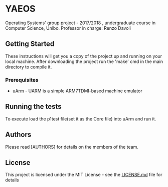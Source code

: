 # YAEOS

Operating Systems' group project - 2017/2018 , undergraduate course in Computer Science, Unibo. Professor in charge: Renzo Davoli

## Getting Started

These instructions will get you a copy of the project up and running on your local machine.
After downloading the project run the 'make' cmd in the main directory to compile it.


### Prerequisites

* [uArm](https://github.com/mellotanica/uARM) - UARM is a simple ARM7TDMI-based machine emulator

## Running the tests

To execute load the p1test file(set it as the Core file) into uArm and run it.

## Authors

Please read [AUTHORS] for details on the members of the team.

## License

This project is licensed under the MIT License - see the [LICENSE.md](LICENSE.md) file for details

